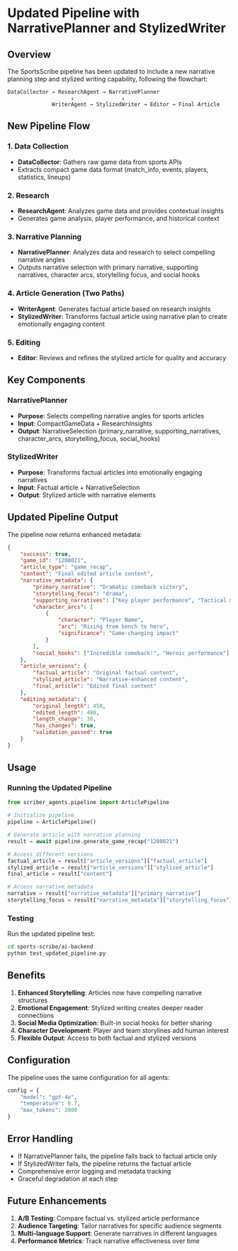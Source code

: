 # Updated Pipeline with NarrativePlanner and StylizedWriter

## Overview

The SportsScribe pipeline has been updated to include a new narrative planning step and stylized writing capability, following the flowchart:

```
DataCollector → ResearchAgent → NarrativePlanner
                    ↓               ↓
              WriterAgent → StylizedWriter → Editor → Final Article
```

## New Pipeline Flow

### 1. Data Collection
- **DataCollector**: Gathers raw game data from sports APIs
- Extracts compact game data format (match_info, events, players, statistics, lineups)

### 2. Research
- **ResearchAgent**: Analyzes game data and provides contextual insights
- Generates game analysis, player performance, and historical context

### 3. Narrative Planning
- **NarrativePlanner**: Analyzes data and research to select compelling narrative angles
- Outputs narrative selection with primary narrative, supporting narratives, character arcs, storytelling focus, and social hooks

### 4. Article Generation (Two Paths)
- **WriterAgent**: Generates factual article based on research insights
- **StylizedWriter**: Transforms factual article using narrative plan to create emotionally engaging content

### 5. Editing
- **Editor**: Reviews and refines the stylized article for quality and accuracy

## Key Components

### NarrativePlanner
- **Purpose**: Selects compelling narrative angles for sports articles
- **Input**: CompactGameData + ResearchInsights
- **Output**: NarrativeSelection (primary_narrative, supporting_narratives, character_arcs, storytelling_focus, social_hooks)

### StylizedWriter
- **Purpose**: Transforms factual articles into emotionally engaging narratives
- **Input**: Factual article + NarrativeSelection
- **Output**: Stylized article with narrative elements

## Updated Pipeline Output

The pipeline now returns enhanced metadata:

```json
{
    "success": true,
    "game_id": "1208021",
    "article_type": "game_recap",
    "content": "Final edited article content",
    "narrative_metadata": {
        "primary_narrative": "Dramatic comeback victory",
        "storytelling_focus": "drama",
        "supporting_narratives": ["Key player performance", "Tactical masterclass"],
        "character_arcs": [
            {
                "character": "Player Name",
                "arc": "Rising from bench to hero",
                "significance": "Game-changing impact"
            }
        ],
        "social_hooks": ["Incredible comeback!", "Heroic performance"]
    },
    "article_versions": {
        "factual_article": "Original factual content",
        "stylized_article": "Narrative-enhanced content",
        "final_article": "Edited final content"
    },
    "editing_metadata": {
        "original_length": 450,
        "edited_length": 480,
        "length_change": 30,
        "has_changes": true,
        "validation_passed": true
    }
}
```

## Usage

### Running the Updated Pipeline

```python
from scriber_agents.pipeline import ArticlePipeline

# Initialize pipeline
pipeline = ArticlePipeline()

# Generate article with narrative planning
result = await pipeline.generate_game_recap("1208021")

# Access different versions
factual_article = result["article_versions"]["factual_article"]
stylized_article = result["article_versions"]["stylized_article"]
final_article = result["content"]

# Access narrative metadata
narrative = result["narrative_metadata"]["primary_narrative"]
storytelling_focus = result["narrative_metadata"]["storytelling_focus"]
```

### Testing

Run the updated pipeline test:

```bash
cd sports-scribe/ai-backend
python test_updated_pipeline.py
```

## Benefits

1. **Enhanced Storytelling**: Articles now have compelling narrative structures
2. **Emotional Engagement**: Stylized writing creates deeper reader connections
3. **Social Media Optimization**: Built-in social hooks for better sharing
4. **Character Development**: Player and team storylines add human interest
5. **Flexible Output**: Access to both factual and stylized versions

## Configuration

The pipeline uses the same configuration for all agents:

```python
config = {
    "model": "gpt-4o",
    "temperature": 0.7,
    "max_tokens": 2000
}
```

## Error Handling

- If NarrativePlanner fails, the pipeline falls back to factual article only
- If StylizedWriter fails, the pipeline returns the factual article
- Comprehensive error logging and metadata tracking
- Graceful degradation at each step

## Future Enhancements

1. **A/B Testing**: Compare factual vs. stylized article performance
2. **Audience Targeting**: Tailor narratives for specific audience segments
3. **Multi-language Support**: Generate narratives in different languages
4. **Performance Metrics**: Track narrative effectiveness over time 
